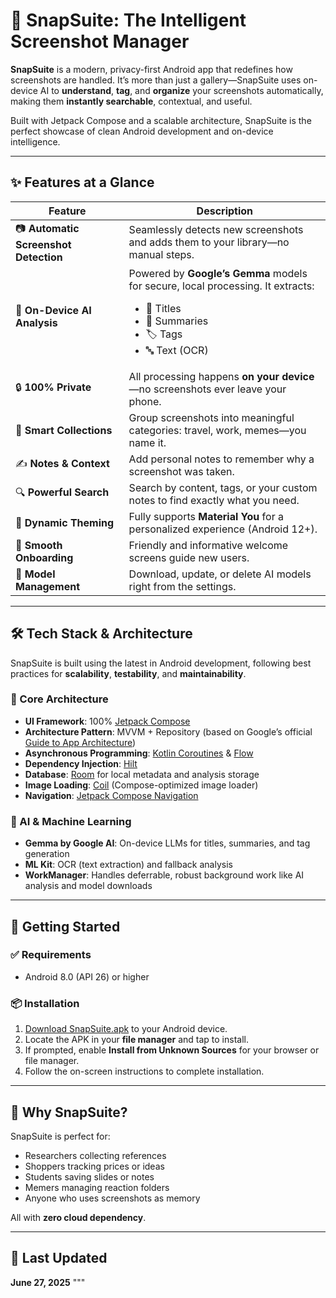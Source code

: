 # 📸 SnapSuite: The Intelligent Screenshot Manager

**SnapSuite** is a modern, privacy-first Android app that redefines how screenshots are handled. It’s more than just a gallery—SnapSuite uses on-device AI to **understand**, **tag**, and **organize** your screenshots automatically, making them **instantly searchable**, contextual, and useful.

Built with Jetpack Compose and a scalable architecture, SnapSuite is the perfect showcase of clean Android development and on-device intelligence.

---

## ✨ Features at a Glance

| Feature | Description |
|--------|-------------|
| 📷 **Automatic Screenshot Detection** | Seamlessly detects new screenshots and adds them to your library—no manual steps. |
| 🧠 **On-Device AI Analysis** | Powered by **Google’s Gemma** models for secure, local processing. It extracts: <ul><li>📌 Titles</li><li>📝 Summaries</li><li>🏷️ Tags</li><li>🔤 Text (OCR)</li></ul> |
| 🔒 **100% Private** | All processing happens **on your device**—no screenshots ever leave your phone. |
| 📂 **Smart Collections** | Group screenshots into meaningful categories: travel, work, memes—you name it. |
| ✍️ **Notes & Context** | Add personal notes to remember why a screenshot was taken. |
| 🔍 **Powerful Search** | Search by content, tags, or your custom notes to find exactly what you need. |
| 🎨 **Dynamic Theming** | Fully supports **Material You** for a personalized experience (Android 12+). |
| 🚀 **Smooth Onboarding** | Friendly and informative welcome screens guide new users. |
| 🧩 **Model Management** | Download, update, or delete AI models right from the settings. |

---

## 🛠️ Tech Stack & Architecture

SnapSuite is built using the latest in Android development, following best practices for **scalability**, **testability**, and **maintainability**.

### 🧱 Core Architecture

- **UI Framework**: 100% [Jetpack Compose](https://developer.android.com/jetpack/compose)
- **Architecture Pattern**: MVVM + Repository (based on Google’s official [Guide to App Architecture](https://developer.android.com/topic/architecture))
- **Asynchronous Programming**: [Kotlin Coroutines](https://kotlinlang.org/docs/coroutines-overview.html) & [Flow](https://kotlinlang.org/docs/flow.html)
- **Dependency Injection**: [Hilt](https://developer.android.com/training/dependency-injection/hilt-android)
- **Database**: [Room](https://developer.android.com/jetpack/androidx/releases/room) for local metadata and analysis storage
- **Image Loading**: [Coil](https://coil-kt.github.io/coil/) (Compose-optimized image loader)
- **Navigation**: [Jetpack Compose Navigation](https://developer.android.com/jetpack/compose/navigation)

### 🧠 AI & Machine Learning

- **Gemma by Google AI**: On-device LLMs for titles, summaries, and tag generation
- **ML Kit**: OCR (text extraction) and fallback analysis
- **WorkManager**: Handles deferrable, robust background work like AI analysis and model downloads

---

## 🚀 Getting Started

### ✅ Requirements

- Android 8.0 (API 26) or higher

### 📦 Installation

1. [Download SnapSuite.apk](#) to your Android device.
2. Locate the APK in your **file manager** and tap to install.
3. If prompted, enable **Install from Unknown Sources** for your browser or file manager.
4. Follow the on-screen instructions to complete installation.

---

## 🙌 Why SnapSuite?

SnapSuite is perfect for:
- Researchers collecting references
- Shoppers tracking prices or ideas
- Students saving slides or notes
- Memers managing reaction folders
- Anyone who uses screenshots as memory

All with **zero cloud dependency**.

---

## 📅 Last Updated

**June 27, 2025**
"""